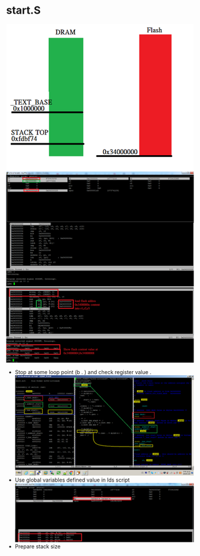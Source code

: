 # start.S 
![Screenshot](imgs/memory_layout.png)  
![Screenshot](imgs/startS.png)   
![Screenshot](imgs/flash_content.png)   
* Stop at some loop point (b . ) and check register value .
![Screenshot](imgs/export_lds_variable_in_asm.png)   
* Use global variables defined value in lds script
![Screenshot](imgs/stack_start.png)   
* Prepare stack size 
